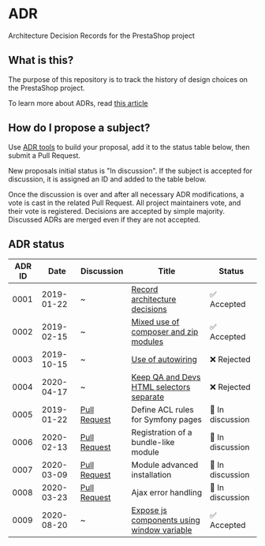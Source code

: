 # ADR

Architecture Decision Records for the PrestaShop project

## What is this?

The purpose of this repository is to track the history of design choices on the PrestaShop project.

To learn more about ADRs, read [this article][adr]

[adr]: http://thinkrelevance.com/blog/2011/11/15/documenting-architecture-decisions

## How do I propose a subject?

Use [ADR tools](https://github.com/npryce/adr-tools/) to build your proposal, add it to the status table below, then submit a Pull Request.

New proposals initial status is "In discussion". If the subject is accepted for discussion, it is assigned an ID and added to the table below.

Once the discussion is over and after all necessary ADR modifications, a vote is cast in the related Pull Request. All project maintainers vote, and their vote is registered. Decisions are accepted by simple majority. Discussed ADRs are merged even if they are not accepted.

## ADR status

ADR ID | Date | Discussion | Title | Status
------ | ---- | ---------- | ----- | ------
0001   | 2019-01-22 | ~ | [Record architecture decisions](0001-record-architecture-decisions.md) | ✅ Accepted
0002   | 2019-02-15 | ~ | [Mixed use of composer and zip modules](0002-mixed-use-of-composer-and-zip-modules.md) | ✅ Accepted
0003   | 2019-10-15 | ~ | [Use of autowiring](0003-use-of-autowiring.md) | ❌ Rejected
0004   | 2020-04-17 | ~ | [Keep QA and Devs HTML selectors separate](0004-keep-qa-and-devs-html-selectors-separate.md) | ❌ Rejected
0005   | 2019-01-22 | [Pull Request](https://github.com/PrestaShop/ADR/pull/1) | Define ACL rules for Symfony pages | 💬 In discussion
0006   | 2020-02-13 | [Pull Request](https://github.com/PrestaShop/ADR/pull/7) | Registration of a bundle-like module | 💬 In discussion
0007   | 2020-03-09 | [Pull Request](https://github.com/PrestaShop/ADR/pull/8) | Module advanced installation | 💬 In discussion
0008   | 2020-03-23 | [Pull Request](https://github.com/PrestaShop/ADR/pull/9) | Ajax error handling | 💬 In discussion
0009   | 2020-08-20 | ~ | [Expose js components using window variable](https://github.com/PrestaShop/ADR/blob/master/0009-expose-js-components-using-window-variable.md) | ✅ Accepted

